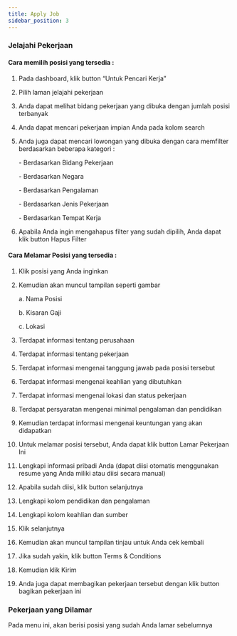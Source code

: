 ```yaml
---
title: Apply Job
sidebar_position: 3
---
```

### **Jelajahi Pekerjaan**

#### **Cara memilih posisi yang tersedia :**

1. Pada dashboard, klik button “Untuk Pencari Kerja”
2. Pilih laman jelajahi pekerjaan
3. Anda dapat melihat bidang pekerjaan yang dibuka dengan jumlah posisi terbanyak
4. Anda dapat mencari pekerjaan impian Anda pada kolom search
5. Anda juga dapat mencari lowongan yang dibuka dengan cara memfilter berdasarkan beberapa kategori : 

   \- Berdasarkan Bidang Pekerjaan

   \- Berdasarkan Negara

   \- Berdasarkan Pengalaman

   \- Berdasarkan Jenis Pekerjaan

   \- Berdasarkan Tempat Kerja
6. Apabila Anda ingin mengahapus filter yang sudah dipilih, Anda dapat klik button Hapus Filter



#### **Cara Melamar Posisi yang tersedia :** 

1. Klik posisi yang Anda inginkan
2. Kemudian akan muncul tampilan seperti gambar

   a. Nama Posisi

   b. Kisaran Gaji

   c. Lokasi
3. Terdapat informasi tentang perusahaan
4. Terdapat informasi tentang pekerjaan
5. Terdapat informasi mengenai tanggung jawab pada posisi tersebut
6. Terdapat informasi mengenai keahlian yang dibutuhkan
7. Terdapat informasi mengenai lokasi dan status pekerjaan
8. Terdapat persyaratan mengenai minimal pengalaman dan pendidikan
9. Kemudian terdapat informasi mengenai keuntungan yang akan didapatkan
10. Untuk melamar posisi tersebut, Anda dapat klik button Lamar Pekerjaan Ini
11. Lengkapi informasi pribadi Anda (dapat diisi otomatis menggunakan resume yang Anda miliki atau diisi secara manual)
12. Apabila sudah diisi, klik button selanjutnya
13. Lengkapi kolom pendidikan dan pengalaman
14. Lengkapi kolom keahlian dan sumber
15. Klik selanjutnya
16. Kemudian akan muncul tampilan tinjau untuk Anda cek kembali
17. Jika sudah yakin, klik button Terms & Conditions
18. Kemudian klik Kirim
19. Anda juga dapat membagikan pekerjaan tersebut dengan klik button bagikan pekerjaan ini



### **Pekerjaan yang Dilamar**

Pada menu ini, akan berisi posisi yang sudah Anda lamar sebelumnya
